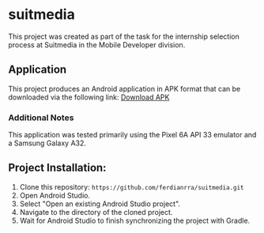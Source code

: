 # suitmedia
This project was created as part of the task for the internship selection process at Suitmedia in the Mobile Developer division.

## Application
This project produces an Android application in APK format that can be downloaded via the following link:
[Download APK](https://drive.google.com/file/d/1NturIRB5L-r9pH_cjDZ1MbYdL_l3AMSI/view?usp=sharing)  

### Additional Notes 
This application was tested primarily using the Pixel 6A API 33 emulator and a Samsung Galaxy A32.

## Project Installation:  
1. Clone this repository: `https://github.com/ferdianrra/suitmedia.git`
2. Open Android Studio.
3. Select "Open an existing Android Studio project".
4. Navigate to the directory of the cloned project.
5. Wait for Android Studio to finish synchronizing the project with Gradle.
